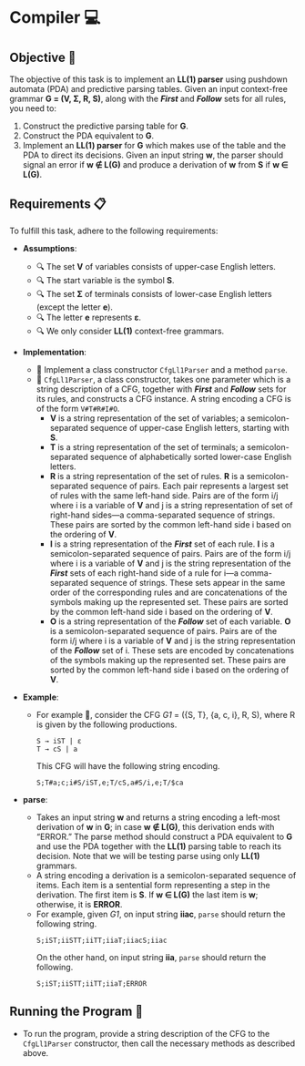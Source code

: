 # Compiler 💻

## Objective 🎯

The objective of this task is to implement an **LL(1) parser** using pushdown automata (PDA) and predictive parsing tables. Given an input context-free grammar **G = (V, Σ, R, S)**, along with the _**First**_ and _**Follow**_ sets for all rules, you need to:
1. Construct the predictive parsing table for **G**.
2. Construct the PDA equivalent to **G**.
3. Implement an **LL(1) parser** for **G** which makes use of the table and the PDA to direct its decisions. Given an input string **w**, the parser should signal an error if **w ∉ L(G)** and produce a derivation of **w** from **S** if **w ∈ L(G)**.

## Requirements 📋

To fulfill this task, adhere to the following requirements:

- **Assumptions**:
  - 🔍 The set **V** of variables consists of upper-case English letters.
  - 🔍 The start variable is the symbol **S**.
  - 🔍 The set **Σ** of terminals consists of lower-case English letters (except the letter **e**).
  - 🔍 The letter **e** represents **ε**.
  - 🔍 We only consider **LL(1)** context-free grammars.

- **Implementation**:
  - 📌 Implement a class constructor `CfgLl1Parser` and a method `parse`.
  - 📌 `CfgLl1Parser`, a class constructor, takes one parameter which is a string description of a CFG, together with _**First**_ and _**Follow**_ sets for its rules, and constructs a CFG instance. A string encoding a CFG is of the form `V#T#R#I#O`.
    - **V** is a string representation of the set of variables; a semicolon-separated sequence of upper-case English letters, starting with **S**.
    - **T** is a string representation of the set of terminals; a semicolon-separated sequence of alphabetically sorted lower-case English letters.
    - **R** is a string representation of the set of rules. **R** is a semicolon-separated sequence of pairs. Each pair represents a largest set of rules with the same left-hand side. Pairs are of the form i/j where i is a variable of **V** and j is a string representation of set of right-hand sides—a comma-separated sequence of strings. These pairs are sorted by the common left-hand side i based on the ordering of **V**.
    - **I** is a string representation of the _**First**_ set of each rule. **I** is a semicolon-separated sequence of pairs. Pairs are of the form i/j where i is a variable of **V** and j is the string representation of the _**First**_ sets of each right-hand side of a rule for i—a comma-separated sequence of strings. These sets appear in the same order of the corresponding rules and are concatenations of the symbols making up the represented set. These pairs are sorted by the common left-hand side i based on the ordering of **V**.
    - **O** is a string representation of the _**Follow**_ set of each variable. **O** is a semicolon-separated sequence of pairs. Pairs are of the form i/j where i is a variable of **V** and j is the string representation of the _**Follow**_ set of i. These sets are encoded by concatenations of the symbols making up the represented set. These pairs are sorted by the common left-hand side i based on the ordering of **V**.

- **Example**:
  - For example 🌟, consider the CFG _G1_ = ({S, T}, {a, c, i}, R, S), where R is given by the following productions.
    ```
    S → iST | ε
    T → cS | a
    ```
    This CFG will have the following string encoding.
    ```
    S;T#a;c;i#S/iST,e;T/cS,a#S/i,e;T/$ca
    ```
  
- **parse**:
  - Takes an input string **w** and returns a string encoding a left-most derivation of **w** in **G**; in case **w ∉ L(G)**, this derivation ends with “ERROR.” The parse method should construct a PDA equivalent to **G** and use the PDA together with the **LL(1)** parsing table to reach its decision. Note that we will be testing parse using only **LL(1)** grammars.
  - A string encoding a derivation is a semicolon-separated sequence of items. Each item is a sentential form representing a step in the derivation. The first item is **S**. If **w ∈ L(G)** the last item is **w**; otherwise, it is **ERROR**.
  - For example, given _G1_, on input string **iiac**, `parse` should return the following string.
    ```
    S;iST;iiSTT;iiTT;iiaT;iiacS;iiac
    ```
    On the other hand, on input string **iia**, `parse` should return the following.
    ```
    S;iST;iiSTT;iiTT;iiaT;ERROR
    ```

## Running the Program 🚀

- To run the program, provide a string description of the CFG to the `CfgLl1Parser` constructor, then call the necessary methods as described above.
